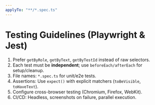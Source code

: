 ```yaml
---
applyTo: "**/*.spec.ts"
---
```


# Testing Guidelines (Playwright & Jest)

1. Prefer `getByRole`, `getByText`, `getByTestId` instead of raw selectors.
2. Each test must be **independent**; use `beforeEach/afterEach` for setup/cleanup.
3. File names: `*.spec.ts` for unit/e2e tests.
4. Assertions: Use `expect()` with explicit matchers (`toBeVisible`, `toHaveText`).
5. Configure cross-browser testing (Chromium, Firefox, WebKit).
6. CI/CD: Headless, screenshots on failure, parallel execution.
